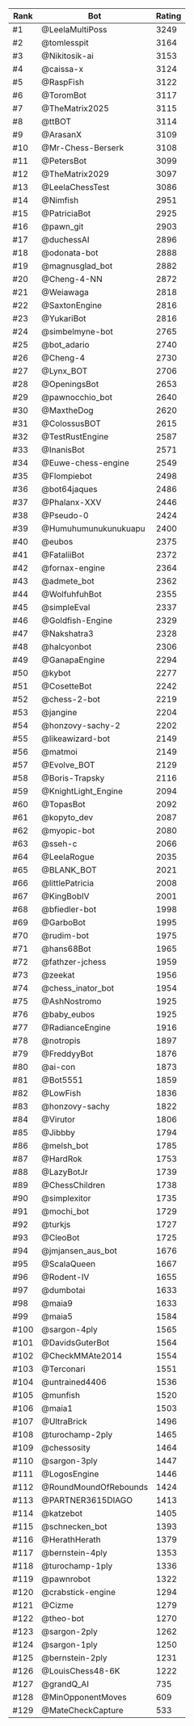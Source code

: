 Rank|Bot|Rating
---|---|---
#1|@LeelaMultiPoss|3249
#2|@tomlesspit|3164
#3|@Nikitosik-ai|3153
#4|@caissa-x|3124
#5|@RaspFish|3122
#6|@ToromBot|3117
#7|@TheMatrix2025|3115
#8|@ttBOT|3114
#9|@ArasanX|3109
#10|@Mr-Chess-Berserk|3108
#11|@PetersBot|3099
#12|@TheMatrix2029|3097
#13|@LeelaChessTest|3086
#14|@Nimfish|2951
#15|@PatriciaBot|2925
#16|@pawn_git|2903
#17|@duchessAI|2896
#18|@odonata-bot|2888
#19|@magnusglad_bot|2882
#20|@Cheng-4-NN|2872
#21|@Weiawaga|2818
#22|@SaxtonEngine|2816
#23|@YukariBot|2816
#24|@simbelmyne-bot|2765
#25|@bot_adario|2740
#26|@Cheng-4|2730
#27|@Lynx_BOT|2706
#28|@OpeningsBot|2653
#29|@pawnocchio_bot|2640
#30|@MaxtheDog|2620
#31|@ColossusBOT|2615
#32|@TestRustEngine|2587
#33|@InanisBot|2571
#34|@Euwe-chess-engine|2549
#35|@Flompiebot|2498
#36|@bot64jaques|2486
#37|@Phalanx-XXV|2446
#38|@Pseudo-0|2424
#39|@Humuhumunukunukuapu|2400
#40|@eubos|2375
#41|@FataliiBot|2372
#42|@fornax-engine|2364
#43|@admete_bot|2362
#44|@WolfuhfuhBot|2355
#45|@simpleEval|2337
#46|@Goldfish-Engine|2329
#47|@Nakshatra3|2328
#48|@halcyonbot|2306
#49|@GanapaEngine|2294
#50|@kybot|2277
#51|@CosetteBot|2242
#52|@chess-2-bot|2219
#53|@jangine|2204
#54|@honzovy-sachy-2|2202
#55|@likeawizard-bot|2149
#56|@matmoi|2149
#57|@Evolve_BOT|2129
#58|@Boris-Trapsky|2116
#59|@KnightLight_Engine|2094
#60|@TopasBot|2092
#61|@kopyto_dev|2087
#62|@myopic-bot|2080
#63|@sseh-c|2066
#64|@LeelaRogue|2035
#65|@BLANK_BOT|2021
#66|@littlePatricia|2008
#67|@KingBobIV|2001
#68|@bfiedler-bot|1998
#69|@GarboBot|1995
#70|@rudim-bot|1975
#71|@hans68Bot|1965
#72|@fathzer-jchess|1959
#73|@zeekat|1956
#74|@chess_inator_bot|1954
#75|@AshNostromo|1925
#76|@baby_eubos|1925
#77|@RadianceEngine|1916
#78|@notropis|1897
#79|@FreddyyBot|1876
#80|@ai-con|1873
#81|@Bot5551|1859
#82|@LowFish|1836
#83|@honzovy-sachy|1822
#84|@Virutor|1806
#85|@Jibbby|1794
#86|@melsh_bot|1785
#87|@HardRok|1753
#88|@LazyBotJr|1739
#89|@ChessChildren|1738
#90|@simplexitor|1735
#91|@mochi_bot|1729
#92|@turkjs|1727
#93|@CleoBot|1725
#94|@jmjansen_aus_bot|1676
#95|@ScalaQueen|1667
#96|@Rodent-IV|1655
#97|@dumbotai|1633
#98|@maia9|1633
#99|@maia5|1584
#100|@sargon-4ply|1565
#101|@DavidsGuterBot|1564
#102|@CheckMMAte2014|1554
#103|@Terconari|1551
#104|@untrained4406|1536
#105|@munfish|1520
#106|@maia1|1503
#107|@UltraBrick|1496
#108|@turochamp-2ply|1465
#109|@chessosity|1464
#110|@sargon-3ply|1447
#111|@LogosEngine|1446
#112|@RoundMoundOfRebounds|1424
#113|@PARTNER3615DIAGO|1413
#114|@katzebot|1405
#115|@schnecken_bot|1393
#116|@HerathHerath|1379
#117|@bernstein-4ply|1353
#118|@turochamp-1ply|1336
#119|@pawnrobot|1322
#120|@crabstick-engine|1294
#121|@Cizme|1279
#122|@theo-bot|1270
#123|@sargon-2ply|1262
#124|@sargon-1ply|1250
#125|@bernstein-2ply|1231
#126|@LouisChess48-6K|1222
#127|@grandQ_AI|735
#128|@MinOpponentMoves|609
#129|@MateCheckCapture|533
